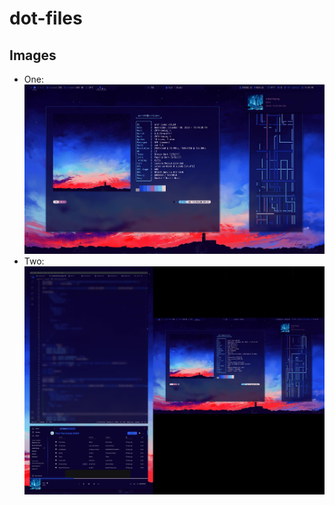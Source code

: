 # dot-files
## Images
- One:
![screenshot images](Screenshots/single.jpg)
- Two:
![screenshot images](Screenshots/both.jpg)
